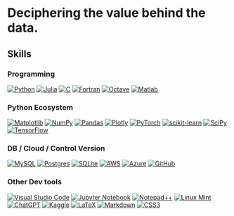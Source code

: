 # Deciphering the value behind the data.

## Skills

### Programming

[![Python](https://img.shields.io/badge/python-3670A0?style=plastic&logo=python&logoColor=white&labelColor=101010)](https://www.python.org/)
[![Julia](https://img.shields.io/badge/-Julia-9558B2?style=plastic&logo=julia&logoColor=white&labelColor=101010)](https://julialang.org/)
[![C](https://img.shields.io/badge/c-%2300599C.svg?style=plastic&logo=c&logoColor=white&labelColor=101010)](https://www.gnu.org/software/gnu-c-manual/)
[![Fortran](https://img.shields.io/badge/Fortran-%23734F96.svg?style=plastic&logo=fortran&logoColor=white&labelColor=101010)](https://fortran-lang.org/)
[![Octave](https://img.shields.io/badge/OCTAVE-darkblue?style=plastic&logo=octave&logoColor=white&labelColor=101010)](https://octave.org/)
[![Matlab](https://img.shields.io/badge/Matlab-darkblue?style=plastic&logo=octave&logoColor=white&labelColor=101010)](https://www.mathworks.com/)

### Python Ecosystem
[![Matplotlib](https://img.shields.io/badge/Matplotlib-%23ffffff.svg?style=plastic&logo=Matplotlib&logoColor=white&labelColor=101010)](https://matplotlib.org/)
[![NumPy](https://img.shields.io/badge/numpy-%23013243.svg?style=plastic&logo=numpy&logoColor=white&labelColor=101010)](https://numpy.org/)
[![Pandas](https://img.shields.io/badge/pandas-%23150458.svg?style=plastic&logo=pandas&logoColor=white&labelColor=101010)](https://pandas.pydata.org/)
[![Plotly](https://img.shields.io/badge/Plotly-%233F4F75.svg?style=plastic&logo=plotly&logoColor=white&labelColor=101010)](https://plotly.com/)
[![PyTorch](https://img.shields.io/badge/PyTorch-%23EE4C2C.svg?style=plastic&logo=PyTorch&logoColor=white&labelColor=101010)](https://pytorch.org/)
[![scikit-learn](https://img.shields.io/badge/scikit--learn-%23F7931E.svg?style=plastic&logo=scikit-learn&logoColor=white&labelColor=101010)](https://scikit-learn.org/)
[![SciPy](https://img.shields.io/badge/SciPy-%230C55A5.svg?style=plastic&logo=scipy&logoColor=%white&labelColor=101010)](https://scipy.org/)
[![TensorFlow](https://img.shields.io/badge/TensorFlow-%23FF6F00.svg?style=plastic&logo=TensorFlow&logoColor=white&labelColor=101010)](https://www.tensorflow.org/)

### DB / Cloud / Control Version

[![MySQL](https://img.shields.io/badge/mysql-%2300f.svg?style=plastic&logo=mysql&logoColor=white&labelColor=101010)](https://www.mysql.com/)
[![Postgres](https://img.shields.io/badge/postgres-%23316192.svg?style=plastic&logo=postgresql&logoColor=white&labelColor=101010)](https://www.postgresql.org/)
[![SQLite](https://img.shields.io/badge/sqlite-%2307405e.svg?style=fplastic&logo=sqlite&logoColor=white&labelColor=101010)](https://www.sqlite.org/)
[![AWS](https://img.shields.io/badge/AWS-%23FF9900.svg?style=fplastic&logo=amazon-aws&logoColor=white&labelColor=101010)](https://aws.amazon.com/)
[![Azure](https://img.shields.io/badge/azure-%230072C6.svg?style=plastic&logo=microsoftazure&logoColor=white&labelColor=101010)](https://azure.microsoft.com/en-us)
[![GitHub](https://img.shields.io/badge/github-%23121011.svg?style=plastic&logo=github&logoColor=white)](https://github.com/)

### Other Dev tools
[![Visual Studio Code](https://img.shields.io/badge/Visual%20Studio%20Code-0078d7.svg?style=plastic&logo=visual-studio-code&logoColor=white&labelColor=101010)](https://code.visualstudio.com/)
[![Jupyter Notebook](https://img.shields.io/badge/jupyter-%23FA0F00.svg?style=plastic&logo=jupyter&logoColor=white&labelColor=101010)](https://jupyter.org/)
[![Notepad++](https://img.shields.io/badge/Notepad++-90E59A.svg?style=plastic&logo=notepad%2b%2b&logoColor=white&labelColor=101010)](https://notepad-plus-plus.org/downloads/)
[![Linux Mint](https://img.shields.io/badge/Linux%20Mint-87CF3E?style=plastic&logo=Linux%20Mint&logoColor=white&labelColor=101010)](https://linuxmint.com/)
[![ChatGPT](https://img.shields.io/badge/chatGPT-74aa9c?style=plastic&logo=openai&logoColor=white&labelColor=101010)](https://chat.openai.com/)
[![Kaggle](https://img.shields.io/badge/Kaggle-035a7d?style=plastic&logo=kaggle&logoColor=white&labelColor=101010)](https://www.kaggle.com/)
[![LaTeX](https://img.shields.io/badge/latex-%23008080.svg?style=plastic&logo=latex&logoColor=white&labelColor=101010)](https://www.latex-project.org/)
[![Markdown](https://img.shields.io/badge/markdown-%23000000.svg?style=plastic&logo=markdown&logoColor=white&labelColor=101010)](https://www.markdownguide.org/)
[![CSS3](https://img.shields.io/badge/css3-%231572B6.svg?style=plastic&logo=css3&logoColor=white&labelColor=101010)](https://www.css3.com/)



